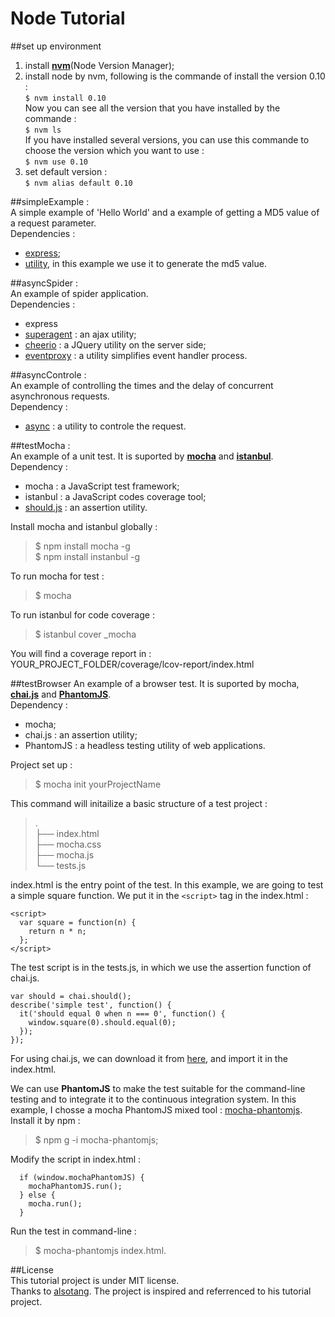 # Node Tutorial

##set up environment
1. install [**nvm**](https://github.com/creationix/nvm)(Node Version Manager);
2. install node by nvm, following is the commande of install the version 0.10 :  
`$ nvm install 0.10`  
Now you can see all the version that you have installed by the commande :   
`$ nvm ls`  
If you have installed several versions, you can use this commande to choose the version which you want to use :  
`$ nvm use 0.10`  
3. set default version :  
`$ nvm alias default 0.10`

##simpleExample :  
A simple example of 'Hello World' and a example of getting a MD5 value of a request parameter.  
Dependencies :  
- [express](http://expressjs.com/);  
- [utility](https://github.com/node-modules/utility), in this example we use it to generate the md5 value.  

##asyncSpider :  
An example of spider application.  
Dependencies :  
- express  
- [superagent](http://visionmedia.github.io/superagent/) : an ajax utility;  
- [cheerio](https://github.com/cheeriojs/cheerio) : a JQuery utility on the server side;  
- [eventproxy](https://github.com/JacksonTian/eventproxy) : a utility simplifies event handler process.

##asyncControle :  
An example of controlling the times and the delay of concurrent asynchronous requests.  
Dependency :  
- [async](https://github.com/caolan/async) : a utility to controle the request.  

##testMocha :  
An example of a unit test. It is suported by [**mocha**](http://mochajs.org/) and [**istanbul**](https://github.com/gotwarlost/istanbul).  
Dependency :  
- mocha :  a JavaScript test framework;
- istanbul : a JavaScript codes coverage tool;
- [should.js](https://github.com/tj/should.js) : an assertion utility.  

Install mocha and istanbul globally :
>$ npm install mocha -g  
>$ npm install instanbul -g
  
To run mocha for test :  
>$ mocha  
  
To run istanbul for code coverage :  
>$ istanbul cover _mocha  
  
You will find a coverage report in : YOUR_PROJECT_FOLDER/coverage/lcov-report/index.html  

##testBrowser
An example of a browser test. It is suported by mocha, [**chai.js**](http://chaijs.com/) and [**PhantomJS**](http://phantomjs.org/).  
Dependency :  
- mocha;
- chai.js : an assertion utility;
- PhantomJS : a headless testing utility of web applications.

Project set up :  
>$ mocha init yourProjectName  

This command will initailize a basic structure of a test project :
>.  
├── index.html  
├── mocha.css  
├── mocha.js  
└── tests.js  

index.html is the entry point of the test. In this example, we are going to test a simple square function. We put it in the `<script>` tag in the index.html :  
```
<script>
  var square = function(n) {
    return n * n;
  };
</script>
```
The test script is in the tests.js, in which we use the assertion function of chai.js.
```
var should = chai.should();
describe('simple test', function() {
  it('should equal 0 when n === 0', function() {
    window.square(0).should.equal(0);
  });
});
```
For using chai.js, we can download it from [here](http://chaijs.com/chai.js), and import it in the index.html.  
  
We can use **PhantomJS** to make the test suitable for the command-line testing and to integrate it to the continuous integration system. In this example, I chosse a mocha PhantomJS mixed tool : [mocha-phantomjs](https://github.com/metaskills/mocha-phantomjs).  
Install it by npm :  
>$ npm g -i mocha-phantomjs;  

Modify the script in index.html :  
```
  if (window.mochaPhantomJS) {
    mochaPhantomJS.run();
  } else {
    mocha.run();
  }
```  
Run the test in command-line :  
>$ mocha-phantomjs index.html.  

##License  
This tutorial project is under MIT license.   
Thanks to [alsotang](https://github.com/alsotang/node-lessons). The project is inspired and referrenced to his tutorial project.
